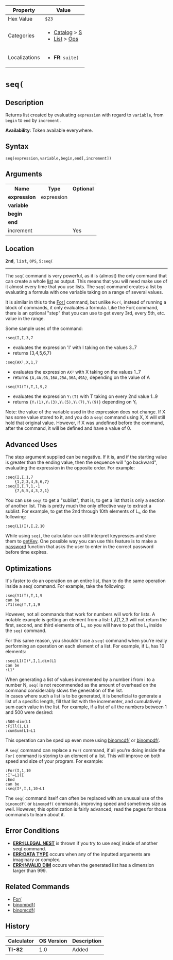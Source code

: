 | Property      | Value |
|---------------|-------|
| Hex Value     | `$23`|
| Categories    | <ul><li>[Catalog](<../categories/Catalog.md>) > [S](<../categories/Catalog.md#S>)</li><li>[List](<../categories/List.md>) > [Ops](<../categories/List.md#Ops>)</li></ul> |
| Localizations | <ul><li><b>FR</b>: `suite(`</li></ul> |

# `seq(`

## Description
Returns list created by evaluating `expression` with regard to `variable`, from `begin` to `end` by `increment.`


<b>Availability</b>: Token available everywhere.

## Syntax
`seq(expression,variable,begin,end[,increment])`

## Arguments
<table>
<tr><th>Name</th><th>Type</th><th>Optional</th></tr>

<tr><td><b>expression</b></td><td>expression</td><td></td></tr>

<tr><td><b>variable</b></td><td></td><td></td></tr>

<tr><td><b>begin</b></td><td></td><td></td></tr>

<tr><td><b>end</b></td><td></td><td></td></tr>

<tr><td>increment</td><td></td><td>Yes</td></tr>

</table>

## Location
<tt><kbd><b>2nd</b></kbd></tt>, <kbd>list</kbd>, `OPS`, `5:seq(`
<hr>

The `seq(` command is very powerful, as it is (almost) the only command that can create a whole [list](/list) as output. This means that you will need make use of it almost every time that you use lists. The `seq(` command creates a list by evaluating a formula with one variable taking on a range of several values.

It is similar in this to the [For(](/for) command, but unlike `For(`, instead of running a block of commands, it only evaluates a formula. Like the For( command, there is an optional "step" that you can use to get every 3rd, every 5th, etc. value in the range.

Some sample uses of the command:

```ti-basic
:seq(I,I,3,7
```

*   evaluates the expression 'I' with I taking on the values 3..7
*   returns {3,4,5,6,7}

```ti-basic
:seq(AX²,X,1,7
```

*   evaluates the expression `AX²` with X taking on the values 1..7
*   returns `{A,4A,9A,16A,25A,36A,49A}`, depending on the value of A

```ti-basic
:seq(Y1(T),T,1,9,2
```

*   evaluates the expression `Y₁(T)` with T taking on every 2nd value 1..9
*   returns `{Y₁(1),Y₁(3),Y₁(5),Y₁(7),Y₁(9)}` depending on Y₁

Note: the value of the variable used in the expression does not change. If X has some value stored to it, and you do a `seq(` command using X, X will still hold that original value. However, if X was undefined before the command, after the command, it will be defined and have a value of 0.

## Advanced Uses

The step argument supplied can be negative. If it is, and if the starting value is greater than the ending value, then the sequence will "go backward", evaluating the expression in the opposite order. For example:

```ti-basic
:seq(I,I,1,7
    {1,2,3,4,5,6,7}
:seq(I,I,7,1,-1
    {7,6,5,4,3,2,1}
```

You can use `seq(` to get a "sublist", that is, to get a list that is only a section of another list. This is pretty much the only effective way to extract a sublist. For example, to get the 2nd through 10th elements of L₁, do the following:

```ti-basic
:seq(L1(I),I,2,10
```

While using `seq(`, the calculator can still interpret keypresses and store them to [getKey](/getkey). One possible way you can use this feature is to make a [password](/protection#hash) function that asks the user to enter in the correct password before time expires.

## Optimizations

It's faster to do an operation on an entire list, than to do the same operation inside a seq( command. For example, take the following:

```ti-basic
:seq(Y1(T),T,1,9
can be
:Y1(seq(T,T,1,9
```

However, not all commands that work for numbers will work for lists. A notable example is getting an element from a list: L₁({1,2,3 will not return the first, second, and third elements of L₁, so you will have to put the L₁ inside the `seq(` command.

For this same reason, you shouldn't use a `seq(` command when you're really performing an operation on each element of a list. For example, if L₁ has 10 elements:

```ti-basic
:seq(L1(I)²,I,1,dim(L1
can be
:L1²
```

When generating a list of values incremented by a number i from i to a number N, `seq(` is not recommended as the amount of overhead on the command considerably slows the generation of the list.  
In cases where such a list is to be generated, it is beneficial to generate a list of a specific length, fill that list with the incrementer, and cumulatively sum each value in the list. For example, if a list of all the numbers between 1 and 500 were desired:

```ti-basic
:500→dim(L1
:Fill(1,L1
:cumSum(L1→L1
```

This operation can be sped up even more using [binomcdf(](/binomcdf) or [binompdf(](/binompdf).

A `seq(` command can replace a `For(` command, if all you're doing inside the `For(` command is storing to an element of a list. This will improve on both speed and size of your program. For example:

```ti-basic
:For(I,1,10
:I²→L1(I
:End
can be
:seq(I²,I,1,10→L1
```

The `seq(` command itself can often be replaced with an unusual use of the `binomcdf(` or `binompdf(` commands, improving speed and sometimes size as well. However, this optimization is fairly advanced; read the pages for those commands to learn about it.

## Error Conditions

*   **[ERR:ILLEGAL NEST](/errors#illegalnest)** is thrown if you try to use seq( inside of another seq( command.
*   **[ERR:DATA TYPE](/errors#datatype)** occurs when any of the inputted arguments are imaginary or complex.
*   **[ERR:INVALID DIM](/errors#invaliddim)** occurs when the generated list has a dimension larger than 999.

## Related Commands

*   [For(](/for)
*   [binompdf(](/binompdf)
*   [binomcdf(](/binomcdf)

## History
| Calculator | OS Version | Description |
|------------|------------|-------------|
| <b>TI-82</b> | 1.0 | Added |


